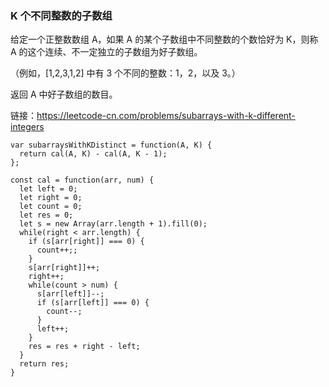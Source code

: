 <!--
 * @Author: 月魂
 * @Date: 2021-02-09 17:18:26
 * @LastEditTime: 2021-02-09 17:19:09
 * @LastEditors: 月魂
 * @Description: 
 * @FilePath: \leetcode-per-day\day34.md
-->
### K 个不同整数的子数组
给定一个正整数数组 A，如果 A 的某个子数组中不同整数的个数恰好为 K，则称 A 的这个连续、不一定独立的子数组为好子数组。

（例如，[1,2,3,1,2] 中有 3 个不同的整数：1，2，以及 3。）

返回 A 中好子数组的数目。

链接：https://leetcode-cn.com/problems/subarrays-with-k-different-integers

```
var subarraysWithKDistinct = function(A, K) {
  return cal(A, K) - cal(A, K - 1);
};

const cal = function(arr, num) {
  let left = 0;
  let right = 0;
  let count = 0;
  let res = 0;
  let s = new Array(arr.length + 1).fill(0);
  while(right < arr.length) {
    if (s[arr[right]] === 0) {
      count++;;
    }
    s[arr[right]]++;
    right++;
    while(count > num) {
      s[arr[left]]--;
      if (s[arr[left]] === 0) {
        count--;
      }
      left++;
    }
    res = res + right - left;
  }
  return res;
}
```
